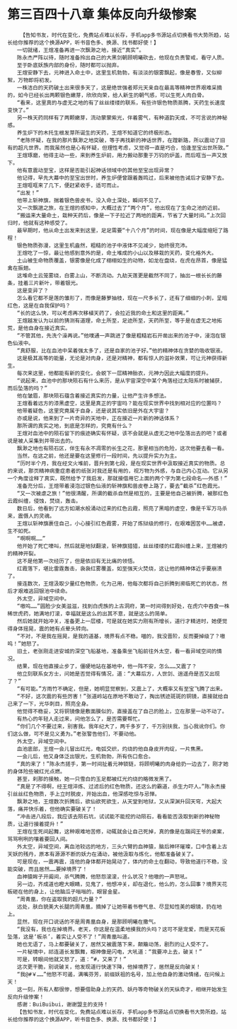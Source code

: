 # 第三百四十八章 集体反向升级惨案
        【告知书友，时代在变化，免费站点难以长存，手机app多书源站点切换看书大势所趋，站长给你推荐的这个换源APP，听书音色多、换源、找书都好使！】
       一切就绪，王煊准备再进一次飘渺之地，接近“真实”。
       陈永杰严阵以待，随时准备拎出自己的大黑剑朝顾明曦砍去，他现在负责警戒，看守人质。
       至于卧底妖族内部的身份，随时都可以抛弃。
       王煊安静下去，元神进入命土中，这里生机勃勃，有淡淡的银雾飘起，像是春雪，又似柳絮，万物即将初发。
       一株洁白的天药破土出来很多天了，这是绝世强者郑元天亲自在最高等精神世界艰难采摘的，如今已经长出两颗银色嫩芽，欣欣向荣，给人新生的朝气感，可以生死人肉白骨。
       “看来，这里真的与虚无之地的有了丝丝缕缕的联系，有些许银色物质蒸腾，天药生长速度变快了。”
       另一株天药同样有了两颗嫩芽，流动蒙蒙紫光，伴着雾气，有种道韵天成，不可言说的神秘感。
       养生炉下的木托生根发芽所诞生的天药，王煊不知道它的终极形态。
       “老陈怀疑，在我的那片飘渺之地突破，等于再找新的神话世界，在蹚新路，所以震动了旧有的超凡世界。而我虽然也是心有怀疑，但理性考虑，又觉得一直是巧合，恰逢至宝出世所致。”
       王煊琢磨，他得主动一些，来到养生炉前，用力搬动那重于万钧的炉盖，而后哐当一声又放下。
       他有意震动至宝，这样是否能引起神话领域中的其他至宝出现异常？
       他记得，早先大幕中的至宝出世时，养生炉便曾跟着轰鸣过，后来被他告诫后才安静下去。
       王煊哐哐来了几下，便赶紧收手，适可而止。
       “出发！”
       他带上斩神旗，揣着银色兽皮书，没入命土深处，瞬间不见了。
       又一次飘邈之旅，在王煊的感知中，大概过去了“两个月”，他出现在了生命之池的近前。
       “搬运来大量命土，栽种天药后，像是一下子拉近了两地的距离，节省了大量时间。”上次回归时，他就有这种感受了。
       最早期时，他从命土出发来到这里，足足需要“十八个月”的时间，现在像是大幅度缩短了路程！
       银色物质弥漫，这里生机盎然，粗糙的池子中液体不见减少，始终很充沛。
       王煊吃了一惊，最让他感到意外的是，命土堆成的小山以及移栽的天药，变化格外大。
       土山被生命物质覆盖，银雾像是化成了栩栩如生的动物，如龙在盘绕，在虎在昂首，像是猛禽在振翅。
       这堆命土云笼雾绕，白雾上山，不断流动。九劫天莲更是截然不同了，抽出一根长长的藤条，挂着三片新叶，带着银光。
       这是变异了？
       怎么看它都不是莲的雏形了，而像是藤萝抽枝，现在一尺多长了，还有了细细的小刺，呈暗红色，这是在自我保护吗？
       “长的这么快，可以考虑再次移植天药了，会拉近我的命土和这里的距离。”
       王煊越发认为以前的猜测有道理，命土所至，足迹所至，天药所至，等于是在虚无之地拓荒，是他自身在接近真实。
       “不管其他，先洗个澡再说。”他噗通一声跳进了像是粗糙岩石开凿出来的池子中，浸泡在银色仙液中。
       “真舒服，比在血池中呆着强太多了，还是自家的池子好。”他的精神体在贪婪的吸收银液。
       这是极其高等的能量，无论是对肉身，还是对精神，都有惊人的滋补效果，可让元神获得新生。
       每次来这里，他都能有新的变化，会蜕下一层精神胎衣，元神力因此大幅度的提升。
       “说起来，血池中的那块陨石有什么来历，是从宇宙深空中某个角落经过太阳系时被捕获，而后坠落的吗？”
       他在皱眉，那块陨石蕴含着接近真实的力量，让他产生许多想法。
       王煊看着远方的漆黑虚空，这里是真正的宇宙吗？能在现实世界中找到相对应的位置吗？
       他带着疑色，这里究竟属于自身，还是说其实依旧是外在大宇宙？
       亦或是说，他来到了一片奇异的天地中，正在接近一片新的神话体系？
       那所谓的真实之地，到底是怎样的，究竟有什么？
       王煊对血池中的陨石留下的痕迹确实有怀疑，该不会就是从虚无之地中坠落出去的吧？或者说是被人采集到并带出去的。
       飘渺之地也有陨石区，伴生有永不凋零的长生之花，那里相当的危险，这次他要去看一看。
       当然，在这之前，他还是要在这里修行一段时间，先以提升实力为主。
       “历时半个月，我在经文火堆前，晋升到第七段，是在现实世界中汲取接近真实的物质。总的来说，那页精神病重症患者的纸张对我还是有用的，视万物为外感，与自己内心互动。它从另一个角度诠释了真实，既然给予了我启发，那就接借用它上面的两个字为第七段命名——外感！”
       准备充分后，王煊带着浸泡过银色仙液的斩神旗和兽皮卷上路了，要去“截杀”红色霞光。
       “又一次被虐之旅！”他很清醒，所谓的截杀自然是相互的，主要是他自己被折腾，被那红色云霞纠缠，侵蚀，焚烧，轰击。
       数日后，他看到了远方如潮水般涌动过来的红色云霞，照亮了黑暗的虚空，像是千军万马杀来，震慑人的灵魂。
       王煊以斩神旗裹住自己，小心接引红色霞雾，开始了炼狱级的修行，在艰难困苦中……被虐，生不如死。
       “啊啊啊……”
       他开始了死亡嚎叫，然后就是地狱翻滚，斩神旗猎猎，丝丝缕缕的红霞纠缠上来，王煊被灼的精神开裂。
       这不是他第一次经历了，但是依旧有无比痛的领悟。
       红霞落下，堪比雷霆轰击，袅袅红雾覆盖，如至强天火焚烧，这让他的精神体近乎要崩溃了。
       接连数次，王煊汲取少量红色物质，化为己用，他每次都将自己折腾到濒临死亡的状态，然后才艰难逃回银池中续命。
       外太空，异域空间中。
       “嗷呜……”圆脸少女美滋滋，找到白虎族的上古洞府，第一时间得到好处，在虎穴中吞食一株稀世虎药，她满地打滚，幸福就是这么的出其不意，就是这么的简单。
       然后她就开始冲关，准备更上一层楼，可是就在她实力刚有所增长，道行才精进时，她便觉得身体摇晃，震的她有点晕头转向。
       “不对，不是我在摇晃，是我的道基，境界有点不稳。喵的，我没晋阶，反而要掉级了？嗷呜！”她怒了。
       旧土，老张刚走进安城的深空飞船基地，准备乘坐飞船前往外太空，看一看异域空间的情况。
       结果，现在他直接止步了，僵硬地站在基地中，他一阵不安，怎么……又震了？
       他立刻联系女方士，问她是否觉得有情况，道：“大幕后方，人世剑、逍遥舟是否又出现了？”
       “有可能。”方雨竹不确定，但是，她明显觉察到，又震上了，大概率又有至宝飞腾了出来。
       “不好，这次震的有些厉害！”张道岭站在原地不敢动了，掏出锈迹斑斑的铜镜，直接就给自己来了一下，光华刺目，照亮全身。
       他觉得不稳妥，又将铜镜像是敷面膜似的，直接盖在了自己的脸上，立在那里一动不动了。
       有热心的年轻人走过来，问他怎么了，是否需要帮忙。
       “你们几个不要过来，别害我。我年纪大了，两千多岁了，千万别扶我，当心我讹你们。你们这么做，可不是见义勇为。”老张警告他们，不要动他。
       外太空，异域空间中。
       血池底部，王煊一会儿冒出红光，电弧交织，灼烧的他自身皮开肉绽，一片焦黑。
       一会儿后，他又身体泛出银光，生机勃勃，所有伤口愈合。
       “真的来了！”陈永杰搓手，第一时间扯着元神锁链，将顾明曦的肉身给扔一边去了，刚才她的身体险些被红光点燃。
       甚至，刹那的接触，她一只雪白的玉足都被红光灼烧的略微发黑了。
       “真是了不得啊，经王煊淬炼、过滤后的红色物质，还这么的霸道，杀生力吓人。”陈永杰接引丝丝红色物质，手上立时脱皮，开始出血，他深感吃惊与忌惮。
       飘渺之地，王煊数次折腾后，欲仙欲死欲生，从天堂到地狱，又从深渊升回天穹，大起大落，痛并快乐着，但他确实要破关了！
       “冲击进八段后，我应该去陨石坑，试试能不能挖的动陨石，看看能否汲取到新的神秘物质，让道行接着提升！”
       王煊在生死间起舞，这种艰难地苦修，动辄就会让自己死掉，真的像是在踹阎王爷的桌案，骂骂咧咧的嚷着要回人间。
       外太空，异域空间，离血池较远的地方，三头六臂的血神猿，脑后神环璀璨，口中含着上古天妖的残丹，原本有源源不断的妖力在涌动，被他汲取与炼化，他都准备破关了。
       可是现在，一震再震，连他的身体都开始晃动了，体内的命土在翻动，导致他道行不稳，没能突破，而且居然……要掉境界了！
       血神猿眸子开阖间，杀气腾腾，他怒怨滚滚，什么状况？他嗷的一声怒吼。
       另一边，齐成道也瞪大眼睛，见鬼了，他想冲关，却在退化，他么的，怎么回事？境界天花板砸在他的身上，让他脑瓜子嗡嗡的，眼冒金星。
       “周青凰，你在盗取我的超凡力量？”
       远处，肤白貌美大长腿的周青凰，摘掉了让她带着书卷气息、尽显知性美的眼镜，扔在地上。
       显然，现在开口说话的不是周青凰自身，是那顾明曦在撒气。
       “我没有，我也在掉境界。老天，你这是在温柔地摸我的头吗？这可不是宠爱，而是天花板坠落，这是‘板杀’，着实让人受不了！”周青凰叫道。
       她也无语了，马上都要破关了，居然又被震落下来，颠簸动荡，剧烈的让人受不了。
       一片秘境中，祁连道长发飘舞，眼神像是闪电，大吼道：“我要冲上去，破关！”
       可是，转眼间他就又怒了，道：“#，又来了！”
       这次更干脆，别说破关，他发现道行快速下降，他掉境界了，居然是反向破关！
       “我@#￥……”他怒不可遏，满嘴芬芳，前缀妖祖的名号，加上他自身的激动情绪，在问候上天！
       这一刻，所有人都很惨，想要借助身上的天药、妖丹等奇物破关的天纵奇才，相继开始发生反向升级惨案！
       感谢：BuiBuibui，谢谢盟主的支持！
       【告知书友，时代在变化，免费站点难以长存，手机app多书源站点切换看书大势所趋，站长给你推荐的这个换源APP，听书音色多、换源、找书都好使！】